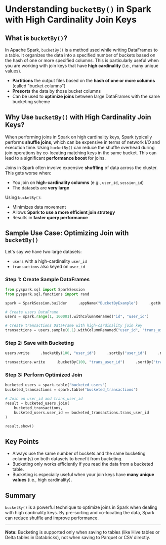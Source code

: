 
# Understanding `bucketBy()` in Spark with High Cardinality Join Keys

## What is `bucketBy()`?

In Apache Spark, `bucketBy()` is a method used while writing DataFrames to a table. It organizes the data into a specified number of buckets based on the hash of one or more specified columns. This is particularly useful when you are working with join keys that have **high cardinality** (i.e., many unique values).

- **Partitions** the output files based on the **hash of one or more columns** (called "bucket columns")
- **Presorts** the data by those bucket columns
- Can be used to **optimize joins** between large DataFrames with the same bucketing scheme

## Why Use `bucketBy()` with High Cardinality Join Keys?

When performing joins in Spark on high cardinality keys, Spark typically performs **shuffle joins**, which can be expensive in terms of network I/O and execution time. Using `bucketBy()` can reduce the shuffle overhead during join operations by co-locating matching keys in the same bucket. This can lead to a significant **performance boost** for joins.


Joins in Spark often involve expensive **shuffling** of data across the cluster. This gets worse when:
- You join on **high-cardinality columns** (e.g., `user_id`, `session_id`)
- The datasets are **very large**


Using `bucketBy()`:
- Minimizes data movement
- Allows **Spark to use a more efficient join strategy**
- Results in **faster query performance**

## Sample Use Case: Optimizing Join with `bucketBy()`

Let's say we have two large datasets:
- `users` with a high-cardinality `user_id`
- `transactions` also keyed on `user_id`

### Step 1: Create Sample DataFrames

```python
from pyspark.sql import SparkSession
from pyspark.sql.functions import rand

spark = SparkSession.builder     .appName("BucketByExample")     .getOrCreate()

# Create users DataFrame
users = spark.range(1, 100001).withColumnRenamed("id", "user_id")

# Create transactions DataFrame with high-cardinality join key
transactions = users.sample(0.1).withColumnRenamed("user_id", "trans_user_id")
```

### Step 2: Save with Bucketing

```python
users.write     .bucketBy(100, "user_id")     .sortBy("user_id")     .mode("overwrite")     .saveAsTable("bucketed_users")

transactions.write     .bucketBy(100, "trans_user_id")     .sortBy("trans_user_id")     .mode("overwrite")     .saveAsTable("bucketed_transactions")
```

### Step 3: Perform Optimized Join

```python
bucketed_users = spark.table("bucketed_users")
bucketed_transactions = spark.table("bucketed_transactions")

# Join on user_id and trans_user_id
result = bucketed_users.join(
    bucketed_transactions,
    bucketed_users.user_id == bucketed_transactions.trans_user_id
)

result.show()
```

## Key Points
- Always use the same number of buckets and the same bucketing column(s) on both datasets to benefit from bucketing.
- Bucketing only works efficiently if you read the data from a bucketed table.
- Bucketing is especially useful when your join keys have **many unique values** (i.e., high cardinality).

## Summary

`bucketBy()` is a powerful technique to optimize joins in Spark when dealing with high cardinality keys. By pre-sorting and co-locating the data, Spark can reduce shuffle and improve performance.

---

**Note:** Bucketing is supported only when saving to tables (like Hive tables or Delta tables in Databricks), not when saving to Parquet or CSV directly.
